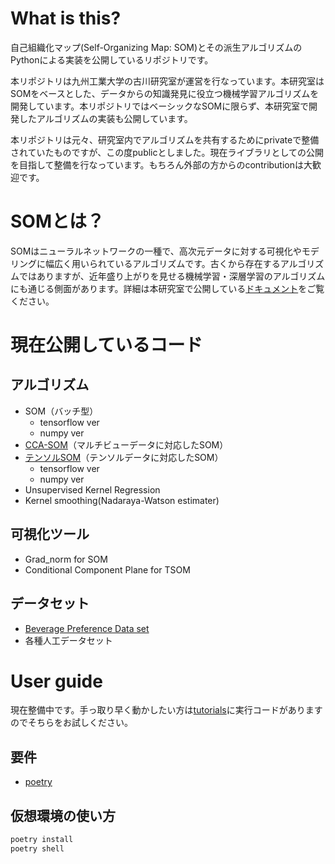 # What is this?
自己組織化マップ(Self-Organizing Map: SOM)とその派生アルゴリズムのPythonによる実装を公開しているリポジトリです。  

本リポジトリは九州工業大学の古川研究室が運営を行なっています。本研究室はSOMをベースとした、データからの知識発見に役立つ機械学習アルゴリズムを開発しています。本リポジトリではベーシックなSOMに限らず、本研究室で開発したアルゴリズムの実装も公開しています。

本リポジトリは元々、研究室内でアルゴリズムを共有するためにprivateで整備されていたものですが、この度publicとしました。現在ライブラリとしての公開を目指して整備を行なっています。もちろん外部の方からのcontributionは大歓迎です。

# SOMとは？
SOMはニューラルネットワークの一種で、高次元データに対する可視化やモデリングに幅広く用いられているアルゴリズムです。古くから存在するアルゴリズムではありますが、近年盛り上がりを見せる機械学習・深層学習のアルゴリズムにも通じる側面があります。詳細は本研究室で公開している[ドキュメント](http://www.brain.kyutech.ac.jp/~furukawa/data/SOMtext.pdf)をご覧ください。


# 現在公開しているコード

## アルゴリズム
- SOM（バッチ型）
   - tensorflow ver
   - numpy ver
- [CCA-SOM](https://www.jstage.jst.go.jp/article/jsoft/30/2/30_525/_article/-char/ja)（マルチビューデータに対応したSOM）
- [テンソルSOM](https://www.sciencedirect.com/science/article/pii/S0893608016000149)（テンソルデータに対応したSOM）
   - tensorflow ver
   - numpy ver
- Unsupervised Kernel Regression
- Kernel smoothing(Nadaraya-Watson estimater)

## 可視化ツール
- Grad_norm for SOM
- Conditional Component Plane for TSOM

## データセット
- [Beverage Preference Data set](http://www.brain.kyutech.ac.jp/~furukawa/beverage-e/)
- 各種人工データセット

# User guide
現在整備中です。手っ取り早く動かしたい方は[tutorials](https://github.com/furukawa-laboratory/somf/tree/master/tutorials)に実行コードがありますのでそちらをお試しください。

## 要件

* [poetry](https://github.com/python-poetry/poetry)

## 仮想環境の使い方

```bash
poetry install
poetry shell
```

